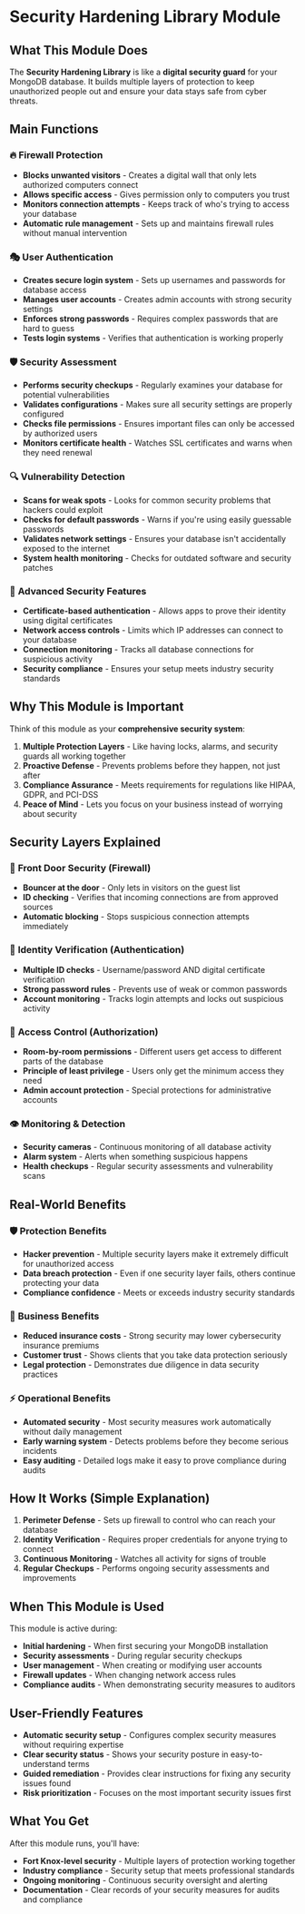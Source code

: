# Security Hardening Library Module

## What This Module Does

The **Security Hardening Library** is like a **digital security guard** for your MongoDB database. It builds multiple layers of protection to keep unauthorized people out and ensure your data stays safe from cyber threats.

## Main Functions

### 🔥 **Firewall Protection**
- **Blocks unwanted visitors** - Creates a digital wall that only lets authorized computers connect
- **Allows specific access** - Gives permission only to computers you trust
- **Monitors connection attempts** - Keeps track of who's trying to access your database
- **Automatic rule management** - Sets up and maintains firewall rules without manual intervention

### 🎭 **User Authentication**
- **Creates secure login system** - Sets up usernames and passwords for database access
- **Manages user accounts** - Creates admin accounts with strong security settings
- **Enforces strong passwords** - Requires complex passwords that are hard to guess
- **Tests login systems** - Verifies that authentication is working properly

### 🛡️ **Security Assessment**
- **Performs security checkups** - Regularly examines your database for potential vulnerabilities
- **Validates configurations** - Makes sure all security settings are properly configured
- **Checks file permissions** - Ensures important files can only be accessed by authorized users
- **Monitors certificate health** - Watches SSL certificates and warns when they need renewal

### 🔍 **Vulnerability Detection**
- **Scans for weak spots** - Looks for common security problems that hackers could exploit
- **Checks for default passwords** - Warns if you're using easily guessable passwords
- **Validates network settings** - Ensures your database isn't accidentally exposed to the internet
- **System health monitoring** - Checks for outdated software and security patches

### 🔐 **Advanced Security Features**
- **Certificate-based authentication** - Allows apps to prove their identity using digital certificates
- **Network access controls** - Limits which IP addresses can connect to your database
- **Connection monitoring** - Tracks all database connections for suspicious activity
- **Security compliance** - Ensures your setup meets industry security standards

## Why This Module is Important

Think of this module as your **comprehensive security system**:

1. **Multiple Protection Layers** - Like having locks, alarms, and security guards all working together
2. **Proactive Defense** - Prevents problems before they happen, not just after
3. **Compliance Assurance** - Meets requirements for regulations like HIPAA, GDPR, and PCI-DSS
4. **Peace of Mind** - Lets you focus on your business instead of worrying about security

## Security Layers Explained

### 🚪 **Front Door Security (Firewall)**
- **Bouncer at the door** - Only lets in visitors on the guest list
- **ID checking** - Verifies that incoming connections are from approved sources
- **Automatic blocking** - Stops suspicious connection attempts immediately

### 🔑 **Identity Verification (Authentication)**
- **Multiple ID checks** - Username/password AND digital certificate verification
- **Strong password rules** - Prevents use of weak or common passwords
- **Account monitoring** - Tracks login attempts and locks out suspicious activity

### 🎯 **Access Control (Authorization)**
- **Room-by-room permissions** - Different users get access to different parts of the database
- **Principle of least privilege** - Users only get the minimum access they need
- **Admin account protection** - Special protections for administrative accounts

### 👁️ **Monitoring & Detection**
- **Security cameras** - Continuous monitoring of all database activity
- **Alarm system** - Alerts when something suspicious happens
- **Health checkups** - Regular security assessments and vulnerability scans

## Real-World Benefits

### 🛡️ **Protection Benefits**
- **Hacker prevention** - Multiple security layers make it extremely difficult for unauthorized access
- **Data breach protection** - Even if one security layer fails, others continue protecting your data
- **Compliance confidence** - Meets or exceeds industry security standards

### 💼 **Business Benefits**
- **Reduced insurance costs** - Strong security may lower cybersecurity insurance premiums
- **Customer trust** - Shows clients that you take data protection seriously
- **Legal protection** - Demonstrates due diligence in data security practices

### ⚡ **Operational Benefits**
- **Automated security** - Most security measures work automatically without daily management
- **Early warning system** - Detects problems before they become serious incidents
- **Easy auditing** - Detailed logs make it easy to prove compliance during audits

## How It Works (Simple Explanation)

1. **Perimeter Defense** - Sets up firewall to control who can reach your database
2. **Identity Verification** - Requires proper credentials for anyone trying to connect
3. **Continuous Monitoring** - Watches all activity for signs of trouble
4. **Regular Checkups** - Performs ongoing security assessments and improvements

## When This Module is Used

This module is active during:
- **Initial hardening** - When first securing your MongoDB installation
- **Security assessments** - During regular security checkups
- **User management** - When creating or modifying user accounts
- **Firewall updates** - When changing network access rules
- **Compliance audits** - When demonstrating security measures to auditors

## User-Friendly Features

- **Automatic security setup** - Configures complex security measures without requiring expertise
- **Clear security status** - Shows your security posture in easy-to-understand terms
- **Guided remediation** - Provides clear instructions for fixing any security issues found
- **Risk prioritization** - Focuses on the most important security issues first

## What You Get

After this module runs, you'll have:
- **Fort Knox-level security** - Multiple layers of protection working together
- **Industry compliance** - Security setup that meets professional standards
- **Ongoing monitoring** - Continuous security oversight and alerting
- **Documentation** - Clear records of your security measures for audits and compliance